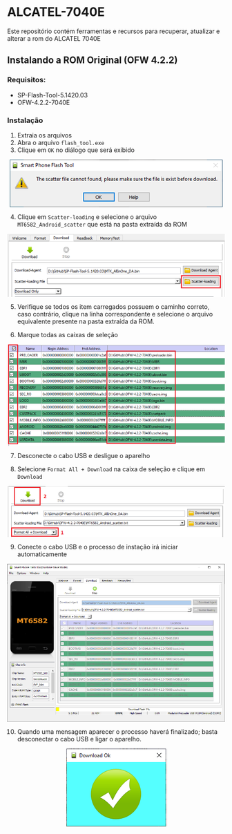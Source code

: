 # ALCATEL-7040E
Este repositório contém ferramentas e recursos para recuperar, atualizar e alterar a rom do ALCATEL 7040E



## Instalando a ROM Original (OFW 4.2.2)

### Requisitos:

- SP-Flash-Tool-5.1420.03
- OFW-4.2.2-7040E

### Instalação

1. Extraia os arquivos
2. Abra o arquivo ```flash_tool.exe```
3. Clique em ```OK``` no diálogo que será exibido

<p align="center"><img align="center" src="https://github.com/mrcapybara/ALCATEL-7040E/blob/master/Imagens/SPFT-01.PNG"/></p>

4. Clique em ```Scatter-loading``` e selecione o arquivo ```MT6582_Android_scatter``` que está na pasta extraída da ROM

<p align="center"><img align="center" src="https://github.com/mrcapybara/ALCATEL-7040E/blob/master/Imagens/SPFT-02.PNG"/></p>

5. Verifique se todos os item carregados possuem o caminho correto, caso contrário, clique na linha correspondente e selecione o arquivo equivalente presente na pasta extraída da ROM.

6. Marque todas as caixas de seleção

<p align="center"><img align="center" src="https://github.com/mrcapybara/ALCATEL-7040E/blob/master/Imagens/SPFT-03.PNG"/></p>

7. Desconecte o cabo USB e desligue o aparelho

8. Selecione ```Format All + Download``` na caixa de seleção e clique em ```Download```

<p align="center"><img align="center" src="https://github.com/mrcapybara/ALCATEL-7040E/blob/master/Imagens/SPFT-04.PNG"/></p>

9. Conecte o cabo USB e o processo de instação irá iniciar automaticamente

<p align="center"><img align="center" src="https://github.com/mrcapybara/ALCATEL-7040E/blob/master/Imagens/SPFT-05.PNG"/></p>

10. Quando uma mensagem aparecer o processo haverá finalizado; basta desconectar o cabo USB e ligar o aparelho. 

<p align="center"><img align="center" src="https://github.com/mrcapybara/ALCATEL-7040E/blob/master/Imagens/SPFT-06.PNG"/></p>

